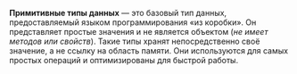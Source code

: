 
**Примитивные типы данных** — это базовый тип данных, предоставляемый языком программирования «из коробки». Он представляет простые значения и не является объектом (*не имеет методов или свойств*).
Такие типы хранят непосредственно своё значение, а не ссылку на область памяти.
Они используются для самых простых операций и оптимизированы для быстрой работы.